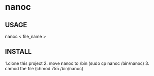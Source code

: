 # nanoc

USAGE
-----

nanoc < file_name >

INSTALL
-------

 1.clone this project
 2. move nanoc to /bin (sudo cp nanoc /bin/nanoc)
 3. chmod the file (chmod 755 /bin/nanoc)
